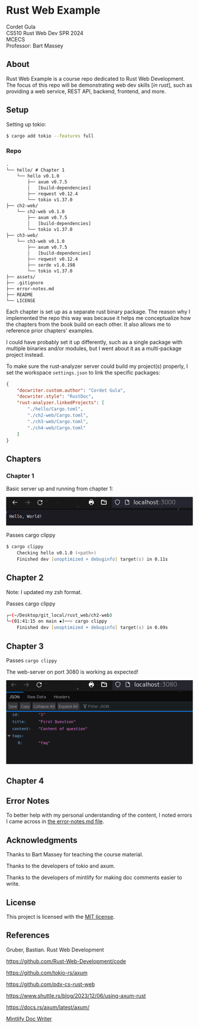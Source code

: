 # Rust Web Example

Cordet Gula  
CS510 Rust Web Dev SPR 2024  
MCECS  
Professor: Bart Massey

## About

Rust Web Example is a course repo dedicated to Rust Web Development. The focus of this repo will be demonstrating web dev skills [*in rust*], such as providing a web service, REST API, backend, frontend, and more.  

## Setup

<!-- Setup Section -->

Setting up tokio:

```zsh
$ cargo add tokio --features full
```

### Repo

```text
.
└── hello/ # Chapter 1
    └── hello v0.1.0
        ├── axum v0.7.5
        │   [build-dependencies]
        ├── reqwest v0.12.4
        └── tokio v1.37.0
├── ch2-web/
    └── ch2-web v0.1.0
        ├── axum v0.7.5
        │   [build-dependencies]
        └── tokio v1.37.0
├── ch3-web/
    └── ch3-web v0.1.0
        ├── axum v0.7.5
        │   [build-dependencies]
        ├── reqwest v0.12.4
        ├── serde v1.0.198
        └── tokio v1.37.0
├── assets/
├── .gitignore
├── error-notes.md
├── README
└── LICENSE
```

Each chapter is set up as a separate rust binary package. The reason why I implemented the repo this way was because it helps me conceptualize how the chapters from the book build on each other. It also allows me to reference prior chapters' examples. 

I could have probably set it up differently, such as a single package with multiple binaries and/or modules, but I went about it as a multi-package project instead. 

To make sure the rust-analyzer server could build my project(s) properly, I set the workspace ```settings.json``` to link the specific packages:

```json
{
    "docwriter.custom.author": "Cordet Gula",
    "docwriter.style": "RustDoc",
    "rust-analyzer.linkedProjects": [
        "./hello/Cargo.toml",
        "./ch2-web/Cargo.toml",
        "./ch3-web/Cargo.toml",
        "./ch4-web/Cargo.toml"
    ]
}
```

<!-- Code Snippets -->
## Chapters

### Chapter 1

Basic server up and running from chapter 1:

![Image of server](assets/hello-server.png)

<!-- Checking -->
Passes cargo clippy

```zsh
$ cargo clippy
    Checking hello v0.1.0 (<path>)
    Finished dev [unoptimized + debuginfo] target(s) in 0.11s
```

## Chapter 2

<!--Checking Cargo clippy-->
Note: I updated my zsh format.

Passes cargo clippy

```zsh
┌─(~/Desktop/git_local/rust_web/ch2-web)
└─(01:41:15 on main ✹)──> cargo clippy
    Finished dev [unoptimized + debuginfo] target(s) in 0.09s
```

## Chapter 3

Passes `cargo clippy`

The web-server on port 3080 is working as expected!

![Screenshot of web-server](./assets/ch3-json-response.png)

## Chapter 4

<!-- Current -->

## Error Notes

To better help with my personal understanding of the content, I noted errors I came across in [the error-notes.md file](./error-notes.md).

## Acknowledgments

Thanks to Bart Massey for teaching the course material.

Thanks to the developers of tokio and axum.

Thanks to the developers of mintlify for making doc comments easier to write.

## License

This project is licensed with the [MIT license](./LICENSE).

## References  

Gruber, Bastian. Rust Web Development

https://github.com/Rust-Web-Development/code

https://github.com/tokio-rs/axum

https://github.com/pdx-cs-rust-web

https://www.shuttle.rs/blog/2023/12/06/using-axum-rust

https://docs.rs/axum/latest/axum/

[Mintlify Doc Writer](https://marketplace.visualstudio.com/items?itemName=mintlify.document)
